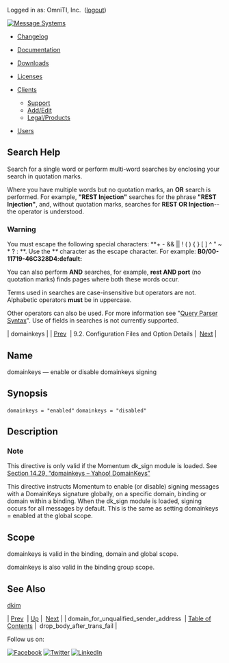 Logged in as: OmniTI, Inc.  ([logout](https://support.messagesystems.com/logout.php))

[![Message Systems](https://support.messagesystems.com/images/ms-white205.png)](https://support.messagesystems.com/start.php) 

*   [Changelog](https://support.messagesystems.com/start.php?show=changelog)
*   [Documentation](https://support.messagesystems.com/docs/)
*   [Downloads](https://support.messagesystems.com/start.php)

*   [Licenses](https://support.messagesystems.com/license_summary.php)
*   <a href="">Clients</a>
    *   [Support](https://support.messagesystems.com/cs.php)
    *   [Add/Edit](https://support.messagesystems.com/edit_client.php)
    *   [Legal/Products](https://support.messagesystems.com/edit_products.php)
*   [Users](https://support.messagesystems.com/edit_customer.php)

## Search Help

Search for a single word or perform multi-word searches by enclosing your search in quotation marks.

Where you have multiple words but no quotation marks, an **OR** search is performed. For example, **"REST Injection"** searches for the phrase **"REST Injection"**, and, without quotation marks, searches for **REST OR Injection**--the operator is understood.

### Warning

You must escape the following special characters: **+ - && || ! ( ) { } [ ] ^ " ~ * ? : \**. Use the **\** character as the escape character. For example: **B0/00-11719-46C328D4\:default\:**

You can also perform **AND** searches, for example, **rest AND port** (no quotation marks) finds pages where both these words occur.

Terms used in searches are case-insensitive but operators are not. Alphabetic operators **must** be in uppercase.

Other operators can also be used. For more information see "[Query Parser Syntax](https://lucene.apache.org/core/old_versioned_docs/versions/3_0_0/queryparsersyntax.html)". Use of fields in searches is not currently supported.

| domainkeys |
| [Prev](conf.ref.domain_for_unqualified_sender_address.php)  | 9.2. Configuration Files and Option Details |  [Next](conf.ref.drop_body_after_trans_fail.php) |

<a name="conf.ref.domainkeys"></a>
## Name

domainkeys — enable or disable domainkeys signing

## Synopsis

`domainkeys = "enabled"`
`domainkeys = "disabled"`

<a name="idp9458256"></a>
## Description

### Note

This directive is only valid if the Momentum dk_sign module is loaded. See [Section 14.29, “domainkeys – Yahoo! DomainKeys”](modules.domainkeys.php "14.29. domainkeys – Yahoo! DomainKeys")

This directive instructs Momentum to enable (or disable) signing messages with a DomainKeys signature globally, on a specific domain, binding or domain within a binding. When the dk_sign module is loaded, signing occurs for all messages by default. This is the same as setting domainkeys = enabled at the global scope.

<a name="idp9461936"></a>
## Scope

domainkeys is valid in the binding, domain and global scope.

domainkeys is also valid in the binding group scope.

<a name="idp9464400"></a>
## See Also

[dkim](conf.ref.dkim.php "dkim")

| [Prev](conf.ref.domain_for_unqualified_sender_address.php)  | [Up](conf.ref.files.php) |  [Next](conf.ref.drop_body_after_trans_fail.php) |
| domain_for_unqualified_sender_address  | [Table of Contents](index.php) |  drop_body_after_trans_fail |

Follow us on:

[![Facebook](https://support.messagesystems.com/images/icon-facebook.png)](http://www.facebook.com/messagesystems) [![Twitter](https://support.messagesystems.com/images/icon-twitter.png)](http://twitter.com/#!/MessageSystems) [![LinkedIn](https://support.messagesystems.com/images/icon-linkedin.png)](http://www.linkedin.com/company/message-systems)